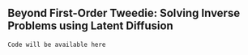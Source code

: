 ## Beyond First-Order Tweedie: Solving Inverse Problems using Latent Diffusion
`Code will be available here`
